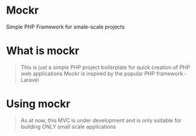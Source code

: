 # Mockr
Simple PHP Framework for smale-scale projects

# What is mockr
> This is just a simple PHP project boilerplate for quick creation of PHP web applications
> Mockr is inspired by the popular PHP framework - Laravel

# Using mockr
> As at now, this MVC is under development and is only suitable for building ONLY small scale applications
